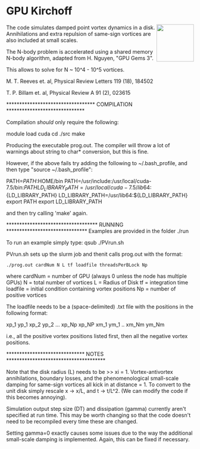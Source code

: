 # GPU Kirchoff

<img align="right" src="vortfluid.gif" width="100" height="100">

The code simulates damped point vortex dynamics in a disk. Annihilations 
and extra repulsion of same-sign vortices are also included at small 
scales. 

The N-body problem is accelerated using a shared memory N-body algorithm,
adapted from H. Nguyen, "GPU Gems 3". 

This allows to solve for N ~ 10^4 - 10^5 vortices.



M. T. Reeves et. al, Physical Review Letters 119 (18), 184502

T. P. Billam et. al, Physical Review A 91 (2), 023615

********************************** COMPILATION ******************************

Compilation *should* only require the following:

module load cuda
cd ./src
make

Producing the executable prog.out. The compiler will throw a lot of warnings
about string to char* conversion, but this is fine. 

However, if the above fails try adding the following to ~/.bash_profile, and
then type "source ~/.bash_profile":

PATH=$PATH:$HOME/bin
PATH=/usr/include:/usr/local/cuda-7.5/bin:${PATH}
LD_LIBRARY_PATH=/usr/local/cuda-7.5/lib64:${LD_LIBRARY_PATH}
LD_LIBRARY_PATH=/usr/lib64:${LD_LIBRARY_PATH}
export PATH
export LD_LIBRARY_PATH

and then try calling 'make' again.

*********************************** RUNNING *******************************
Examples are provided in the folder ./run 

To run an example simply type: qsub ./PVrun.sh 

PVrun.sh sets up the slurm job and thenit calls prog.out with the format:

    ./prog.out cardNum N L tf loadfile threadsPerBLock Np 

 where 
	cardNum = number of GPU (always 0 unless the node has multiple GPUs)
	N = total number of vortices
	L = Radius of Disk
	tf = integration time 
	loadfile = initial condition containing vortex positions
	Np = number of positive vortices

The loadfile needs to be a (space-delimited) .txt file with the positions in
the following format:

xp_1 yp_1
xp_2 yp_2
  ...
xp_Np xp_NP
xm_1 ym_1 
  .. 
xm_Nm ym_Nm

i.e., all the positive vortex positions listed first, then all the negative
vortex positions.

****************************** NOTES **************************************

Note that the disk radius (L) needs to be >> xi = 1. Vortex-antivortex 
annihilations, boundary losses, and the phenomenological small-scale 
damping for same-sign vortices all kick in at distance = 1. To convert to
the unit disk simply rescale x -> x/L, and t -> t/L^2. (We can modify the 
code if this becomes annoying). 

Simulation output step size (DT) and dissipation (gamma) currently aren't
specified at run time. This may be worth changing so that the code doesn't
need to be recompiled every time these are changed.

Setting gamma=0 exactly causes some issues due to the way the 
additional small-scale damping is implemented. Again, this can be fixed if 
necessary. 

